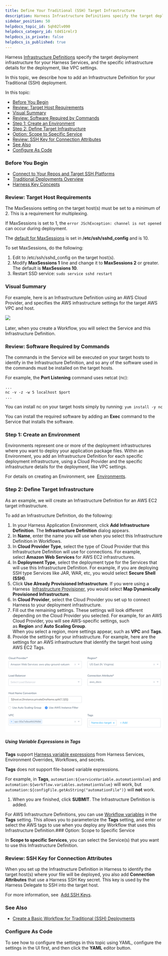 ```yaml
---
title: Define Your Traditional (SSH) Target Infrastructure
description: Harness Infrastructure Definitions specify the target deployment infrastructure for your Harness Services, and the specific infrastructure details for the deployment, like VPC settings. In this topic…
sidebar_position: 50
helpdocs_topic_id: 5qh02lv090
helpdocs_category_id: td451rmlr3
helpdocs_is_private: false
helpdocs_is_published: true
---
```


Harness [Infrastructure Definitions](https://docs.harness.io/article/v3l3wqovbe-infrastructure-definitions) specify the target deployment infrastructure for your Harness Services, and the specific infrastructure details for the deployment, like VPC settings.

In this topic, we describe how to add an Infrastructure Definition for your Traditional (SSH) deployment.

In this topic:

* [Before You Begin](#before_you_begin)
* [Review: Target Host Requirements](#review_target_host_requirements)
* [Visual Summary](#visual_summary)
* [Review: Software Required by Commands](#review_software_required_by_commands)
* [Step 1: Create an Environment](#step_1_create_an_environment)
* [Step 2: Define Target Infrastructure](#step_2_define_target_infrastructure)
* [Option: Scope to Specific Service](#option_scope_to_specific_service)
* [Review: SSH Key for Connection Attributes](#review_ssh_key_for_connection_attributes)
* [See Also](#see_also)
* [Configure As Code](#configure_as_code)

### Before You Begin

* [Connect to Your Repos and Target SSH Platforms](connect-to-your-target-ssh-platform.md)
* [Traditional Deployments Overview](traditional-deployments-overview.md)
* [Harness Key Concepts](https://docs.harness.io/article/4o7oqwih6h-harness-key-concepts)

### Review: Target Host Requirements

The MaxSessions setting on the target host(s) must be set to a minimum of 2. This is a requirement for multiplexing.

If MaxSessions is set to 1, the `error JSchException: channel is not opened` can occur during deployment.

The [default for MaxSessions](https://linux.die.net/man/5/sshd_config) is set in **/etc/ssh/sshd\_config** and is 10.

To set MaxSessions, do the following:

1. Edit to /etc/ssh/sshd\_config on the target host(s).
2. Modify **MaxSessions 1** line and change it to **MaxSessions 2** or greater. The default is **MaxSessions 10**.
3. Restart SSD service: `sudo service sshd restart`

### Visual Summary

For example, here is an Infrastructure Definition using an AWS Cloud Provider, and specifies the AWS infrastructure settings for the target AWS VPC and host.

![](./static/define-your-traditional-ssh-target-infrastructure-08\.png)

Later, when you create a Workflow, you will select the Service and this Infrastructure Definition.

### Review: Software Required by Commands

The commands in the Service will be executed on your target hosts to identify in the Infrastructure Definition, and so any of the software used in the commands must be installed on the target hosts.

For example, the **Port Listening** command uses netcat (nc):


```
...  
nc -v -z -w 5 localhost $port  
...
```
You can install nc on your target hosts simply by running: `yum install -y nc`

You can install the required software by adding an **Exec** command to the Service that installs the software.

### Step 1: Create an Environment

Environments represent one or more of the deployment infrastructures where you want to deploy your application package files. Within an Environment, you add an Infrastructure Definition for each specific deployment infrastructure, using a Cloud Provider and the specific infrastructure details for the deployment, like VPC settings.

For details on creating an Environment, see  [Environments](https://docs.harness.io/article/n39w05njjv-environment-configuration).

### Step 2: Define Target Infrastructure

As an example, we will create an Infrastructure Definition for an AWS EC2 target infrastructure.

To add an Infrastructure Definition, do the following:

1. In your Harness Application Environment, click **Add Infrastructure Definition**. The **Infrastructure Definition** dialog appears.
2. In **Name**, enter the name you will use when you select this Infrastructure Definition in Workflows.
3. In **Cloud Provider Type**, select the type of Cloud Provider that this Infrastructure Definition will use for connections. For example, select **Amazon Web Services** for AWS EC2 infrastructures.
4. In **Deployment Type**, select the deployment type for the Services that will use this Infrastructure Definition. For example, if you are deploying SSH type Services like JAR, WAR, etc, you would select **Secure Shell (SSH)**.
5. Click **Use Already Provisioned Infrastructure**. If you were using a Harness  [Infrastructure Provisioner](https://docs.harness.io/article/o22jx8amxb-add-an-infra-provisioner), you would select **Map Dynamically Provisioned Infrastructure**.
6. In **Cloud Provider**, select the Cloud Provider you set up to connect Harness to your deployment infrastructure.
7. Fill out the remaining settings. These settings will look different depending on the Cloud Provider you selected. For example, for an AWS Cloud Provider, you will see AWS-specific settings, such as **Region** and **Auto Scaling Group**.  
When you select a region, more settings appear, such as **VPC** and **Tags**.
8. Provide the settings for your infrastructure. For example, here are the settings for an AWS infrastructure that identify the target host using AWS EC2 Tags.

![](./static/define-your-traditional-ssh-target-infrastructure-09.png)

##### Using Variable Expressions in Tags

**Tags** support [Harness variable expressions](https://docs.harness.io/article/9dvxcegm90-variables) from Harness Services, Environment Overrides, Workflows, and secrets.

**Tags** does not support file-based variable expressions.

For example, in **Tags**, `automation:${serviceVariable.automationValue}` and `automation:${workflow.variables.automationValue}` will work, but `automation:${configFile.getAsString("automationFile")}` will **not** work.

1. When you are finished, click **SUBMIT**. The Infrastructure Definition is added.

For AWS Infrastructure Definitions, you can use [Workflow variables](https://docs.harness.io/article/766iheu1bk-add-workflow-variables-new-template) in the **Tags** setting. This allows you to parameterize the **Tags** setting, and enter or select the AWS tags to use when you deploy any Workflow that uses this Infrastructure Definition.### Option: Scope to Specific Service

In **Scope to specific Services**, you can select the Service(s) that you want to use this Infrastructure Definition.

### Review: SSH Key for Connection Attributes

When you set up the Infrastructure Definition in Harness to identify the target host(s) where your file will be deployed, you also add **Connection Attributes** that use a Harness SSH Key secret. This key is used by the Harness Delegate to SSH into the target host.

For more information, see  [Add SSH Keys](https://docs.harness.io/article/gsp4s7abgc-add-ssh-keys).

### See Also

* [Create a Basic Workflow for Traditional (SSH) Deployments](create-a-basic-workflow-for-traditional-ssh-deployments.md)

### Configure As Code

To see how to configure the settings in this topic using YAML, configure the settings in the UI first, and then click the **YAML** editor button.


